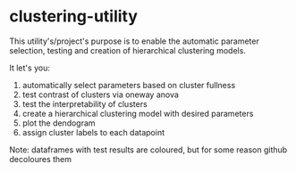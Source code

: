 # clustering-utility
This utility's/project's purpose is to enable the automatic parameter selection, testing and creation of hierarchical clustering models.

It let's you:
  1) automatically select parameters based on cluster fullness
  2) test contrast of clusters via oneway anova
  3) test the interpretability of clusters
  4) create a hierarchical clustering model with desired parameters
  5) plot the dendogram
  6) assign cluster labels to each datapoint

Note: dataframes with test results are coloured, but for some reason github decoloures them
